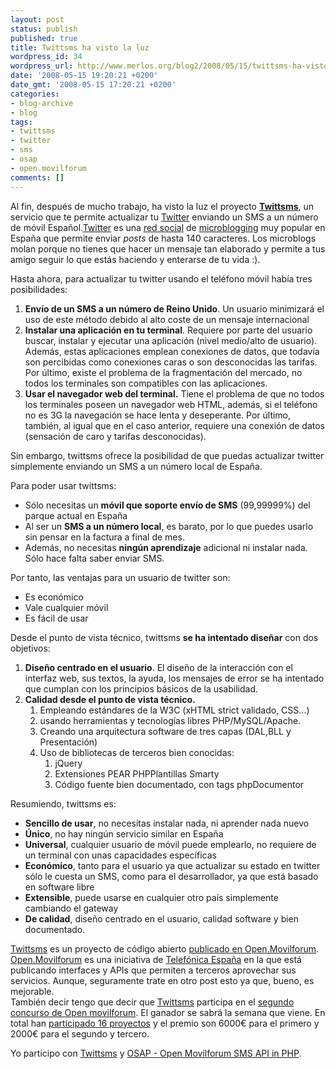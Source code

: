 ```yaml
---
layout: post
status: publish
published: true
title: Twittsms ha visto la luz
wordpress_id: 34
wordpress_url: http://www.merlos.org/blog2/2008/05/15/twittsms-ha-visto-la-luz/
date: '2008-05-15 19:20:21 +0200'
date_gmt: '2008-05-15 17:20:21 +0200'
categories:
- blog-archive
- blog
tags:
- twittsms
- twitter
- sms
- osap
- open.movilforum
comments: []
---
```

<p>Al fin, después de mucho trabajo, ha visto la luz el proyecto <a title="Página de twittsms, twitter sms" href="http://www.twittsms.com"><strong>Twittsms</strong></a>, un servicio que te permite actualizar tu <a title="Página de twitter" href="http://www.twitter.com">Twitter</a> enviando un SMS a un número de móvil Español.<a title="¿Qué es Twitter según la wikipedia?" href="http://es.wikipedia.org/wiki/Twitter">Twitter</a> es una <a title="¿Qué es una red social?" href="http://es.wikipedia.org/wiki/Red_social">red social</a> de <a title="¿Qué es microblogging?" href="http://es.wikipedia.org/wiki/MicroBlogging">microblogging</a> muy popular en España que permite enviar <em>posts</em> de hasta 140 caracteres. Los microblogs molan porque no tienes que hacer un mensaje tan elaborado y permite a tus amigo seguir lo que estás haciendo y enterarse de tu vida :).</p>
<p>Hasta ahora, para actualizar tu twitter usando el teléfono móvil había tres posibilidades:</p>
<ol>
<li><strong>Envío de un SMS a un número de Reino Unido</strong>. Un usuario minimizará el uso de este método debido al alto coste de un mensaje internacional</li>
<li><strong>Instalar una aplicación en tu terminal</strong>. Requiere por parte del usuario buscar, instalar y ejecutar una aplicación (nivel medio/alto de usuario). Además, estas aplicaciones emplean conexiones de datos, que todavía son percibidas como conexiones caras o son desconocidas las tarifas. Por último, existe el problema de la fragmentación del mercado, no todos los terminales son compatibles con las aplicaciones.</li>
<li><strong>Usar el navegador web del terminal.</strong> Tiene el problema de que no todos los terminales poseen un navegador web HTML, además, si el teléfono no es 3G la navegación se hace lenta y deseperante. Por último, también, al igual que en el caso anterior, requiere una conexión de datos (sensación de caro y tarifas desconocidas).</li>
</ol>
<p>Sin embargo, twittsms ofrece la posibilidad de que puedas actualizar twitter simplemente enviando un SMS a un número local de España.</p>
<p>Para poder usar twittsms:</p>
<ul>
<li>Sólo necesitas un <strong>móvil que soporte envío de SMS</strong> (99,99999%) del parque actual en España</li>
<li>Al ser un <strong>SMS a un número local</strong>, es barato, por lo que puedes usarlo sin pensar en la factura a final de mes.</li>
<li>Además, no necesitas <strong>ningún aprendizaje</strong> adicional ni instalar nada. Sólo hace falta saber enviar SMS.</li>
</ul>
<p>Por tanto, las ventajas para un usuario de twitter son:</p>
<ul>
<li>Es económico</li>
<li>Vale cualquier móvil</li>
<li>Es fácil de usar</li>
</ul>
<p>Desde el punto de vista técnico, twittsms <strong>se ha intentado diseñar</strong> con dos objetivos:</p>
<ol>
<li><strong>Diseño centrado en el usuario</strong>. El diseño de la interacción con el interfaz web, sus textos, la ayuda, los mensajes de error se ha intentado que cumplan con los principios básicos de la usabilidad.</li>
<li><strong>Calidad desde el punto de vista técnico.</strong>
<ol>
<li>Empleando estándares de la W3C (xHTML strict validado, CSS...)</li>
<li>usando herramientas y tecnologías libres PHP/MySQL/Apache.</li>
<li>Creando una arquitectura software de tres capas (DAL,BLL y Presentación)</li>
<li>Uso de bibliotecas de terceros bien conocidas:
<ol>
<li>jQuery</li>
<li>Extensiones PEAR PHPPlantillas Smarty </li>
<li>Código fuente bien documentado, con tags phpDocumentor</li>
</ol>
</li>
</ol>
</li>
</ol>
<p>Resumiendo, twittsms es:</p>
<ul>
<li><strong>Sencillo de usar</strong>, no necesitas instalar nada, ni aprender nada nuevo</li>
<li><strong>Único</strong>, no hay ningún servicio similar en España</li>
<li><strong>Universal</strong>, cualquier usuario de móvil puede emplearlo, no requiere de un terminal con unas capacidades específicas</li>
<li><strong>Económico</strong>, tanto para el usuario ya que actualizar su estado en twitter sólo le cuesta un SMS, como para el desarrollador, ya que está basado en software libre</li>
<li><strong>Extensible</strong>, puede usarse en cualquier otro país simplemente cambiando el gateway</li>
<li><strong>De calidad</strong>, diseño centrado en el usuario, calidad software y bien documentado. </li>
</ul>
<p><a title="Twitter twitter follower follower" href="http://www.twittsms.com">Twittsms</a> es un proyecto de código abierto <a title="Twittsms en open.movilforum" href="http://open.movilforum.com/node/378">publicado en Open.Movilforum</a>. <a href="http://open.movilforum.com">Open.Movilforum</a> es una iniciativa de <a title="Página de Open.Movilforum" href="http://open.movilforum.com">Telefónica España</a> en la que está publicando interfaces y APIs que permiten a terceros aprovechar sus servicios. Aunque, seguramente trate en otro post esto ya que, bueno, es mejorable.<br />
También decir tengo que decir que <a title="Página de twittsms, twitter sms" href="http://www.twitsms.com">Twittsms</a> participa en el <a href="http://open.movilforum.com/concurso/2">segundo concurso de Open movilforum</a>. El ganador se sabrá la semana que viene. En total han <a title="Lista de proyectos concursando Open.Movilforum" href="http://open.movilforum.com/concurso/proyectos">participado 16 proyectos</a> y el premio son 6000€ para el primero y 2000€ para el segundo y tercero.</p>
<p>Yo participo con <a title="Proyecto twittsms en Open.Movilforum" href="http://open.movilforum.com/node/378">Twittsms</a> y <a title="Página de OSAP en Open.Movilforum" href="http://open.movilforum.com/node/305">OSAP - Open Movilforum SMS API in PHP</a>.</p>
